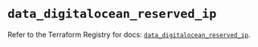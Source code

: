 # `data_digitalocean_reserved_ip`

Refer to the Terraform Registry for docs: [`data_digitalocean_reserved_ip`](https://registry.terraform.io/providers/digitalocean/digitalocean/2.45.0/docs/data-sources/reserved_ip).

